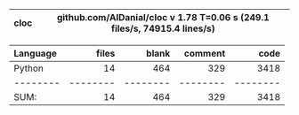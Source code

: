 cloc|github.com/AlDanial/cloc v 1.78  T=0.06 s (249.1 files/s, 74915.4 lines/s)
--- | ---

Language|files|blank|comment|code
:-------|-------:|-------:|-------:|-------:
Python|14|464|329|3418
--------|--------|--------|--------|--------
SUM:|14|464|329|3418
